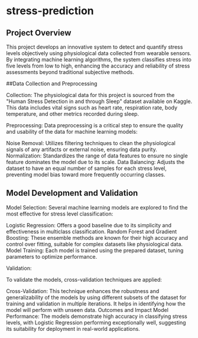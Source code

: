 # stress-prediction

## Project Overview

This project develops an innovative system to detect and quantify stress levels objectively using physiological data collected from wearable sensors. By integrating machine learning algorithms, the system classifies stress into five levels from low to high, enhancing the accuracy and reliability of stress assessments beyond traditional subjective methods.

##Data Collection and Preprocessing

Collection:
The physiological data for this project is sourced from the "Human Stress Detection in and through Sleep" dataset available on Kaggle. This data includes vital signs such as heart rate, respiration rate, body temperature, and other metrics recorded during sleep.

Preprocessing:
Data preprocessing is a critical step to ensure the quality and usability of the data for machine learning models:

Noise Removal: Utilizes filtering techniques to clean the physiological signals of any artifacts or external noise, ensuring data purity.
Normalization: Standardizes the range of data features to ensure no single feature dominates the model due to its scale.
Data Balancing: Adjusts the dataset to have an equal number of samples for each stress level, preventing model bias toward more frequently occurring classes.


## Model Development and Validation

Model Selection:
Several machine learning models are explored to find the most effective for stress level classification:

Logistic Regression: Offers a good baseline due to its simplicity and effectiveness in multiclass classification.
Random Forest and Gradient Boosting: These ensemble methods are known for their high accuracy and control over fitting, suitable for complex datasets like physiological data.
Model Training: Each model is trained using the prepared dataset, tuning parameters to optimize performance.

Validation:

To validate the models, cross-validation techniques are applied:

Cross-Validation: This technique enhances the robustness and generalizability of the models by using different subsets of the dataset for training and validation in multiple iterations. It helps in identifying how the model will perform with unseen data.
Outcomes and Impact
Model Performance:
The models demonstrate high accuracy in classifying stress levels, with Logistic Regression performing exceptionally well, suggesting its suitability for deployment in real-world applications.


